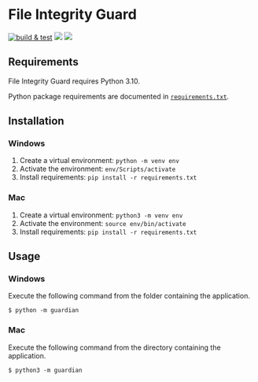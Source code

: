 # File Integrity Guard

[![build & test](https://github.com/jryantz/file-integrity-guard/actions/workflows/python-app.yml/badge.svg)](https://github.com/jryantz/file-integrity-guard/actions/workflows/python-app.yml)
[![](https://img.shields.io/github/repo-size/jryantz/file-integrity-guard)](https://github.com/jryantz/file-integrity-guard)
[![](https://img.shields.io/github/license/jryantz/file-integrity-guard)](https://github.com/jryantz/file-integrity-guard/blob/main/LICENSE)

## Requirements

File Integrity Guard requires Python 3.10.

Python package requirements are documented in [`requirements.txt`](/requirements.txt).

## Installation

### Windows

1. Create a virtual environment: `python -m venv env`
1. Activate the environment: `env/Scripts/activate`
1. Install requirements: `pip install -r requirements.txt`

### Mac

1. Create a virtual environment: `python3 -m venv env`
1. Activate the environment: `source env/bin/activate`
1. Install requirements: `pip install -r requirements.txt`

## Usage

### Windows

Execute the following command from the folder containing the application.

```
$ python -m guardian
```

### Mac

Execute the following command from the directory containing the application.

```
$ python3 -m guardian
```

